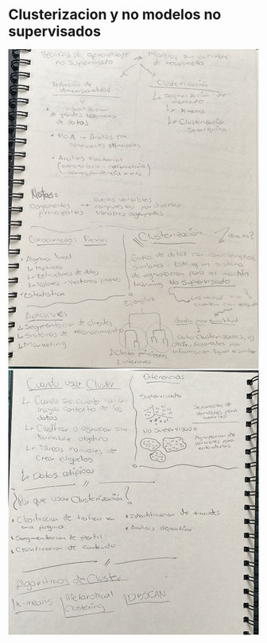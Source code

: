 # Clusterizacion y no modelos no supervisados
![alt text](<Imagen de WhatsApp 2024-08-23 a las 13.14.57_072f3884.jpg>)
![alt text](<Imagen de WhatsApp 2024-08-23 a las 13.15.26_f8535736.jpg>)
